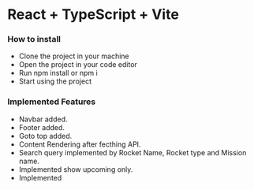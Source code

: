 # React + TypeScript + Vite

### How to install 
- Clone the project in your machine
- Open the project in your code editor
- Run npm install or npm i
- Start using the project

### Implemented Features
- Navbar added.
- Footer added.
- Goto top added.
- Content Rendering after fecthing API.
- Search query implemented by Rocket Name, Rocket type and Mission name.
- Implemented show upcoming only.
- Implemented 


<!-- 
launch_date_utc

launch_year

launch_success

mission_name

rocket.rocket_name

rocket.rocket_type

links.mission_patch

links.mission_patch_small

upcoming
 -->